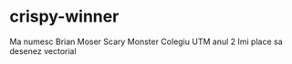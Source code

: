 # crispy-winner
Ma numesc Brian Moser
Scary Monster
Colegiu UTM anul 2
Imi place sa desenez vectorial